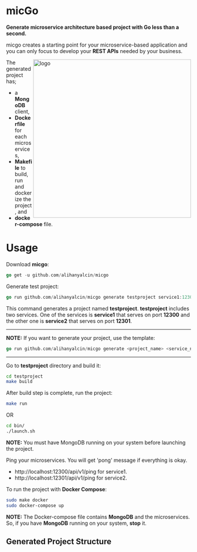 # micGo
**Generate microservice architecture based project with Go less than a second.**

micgo creates a starting point for your microservice-based application and you can only focus to develop your **REST APIs** needed by your business. 

<img src="https://upload.wikimedia.org/wikipedia/commons/thumb/0/05/Go_Logo_Blue.svg/1200px-Go_Logo_Blue.svg.png" align="right" width="430px" alt="logo">

The generated project has; 
* a **MongoDB** client, 
* **Dockerfile** for each microservices, 
* **Makefile** to build, run and dockerize the project, and
* **docker-compose** file.

# Usage

Download **micgo**:
```go
go get -u github.com/alihanyalcin/micgo
```
Generate test project:
```go
go run github.com/alihanyalcin/micgo generate testproject service1:12300 service2:12301
```
This command generates a project named **testproject**. **testproject** includes two services. One of the services is **service1** that serves on port **12300** and the other one is **service2** that serves on port **12301**.

------
**NOTE:** If you want to generate your project, use the template:
```go
go run github.com/alihanyalcin/micgo generate <project_name> <service_name1>:<service_port1> <service_name2>:<service_port2> ... <service_nameX>:<service_portX>
```
------

Go to **testproject** directory and build it: 
```sh
cd testproject
make build
```
After build step is complete, run the project:
```sh
make run
```
OR
```sh
cd bin/
./launch.sh
```
**NOTE:** You must have MongoDB running on your system before launching the project.

Ping your microservices. You will get 'pong' message if everything is okay.
- http://localhost:12300/api/v1/ping for service1.
- http://localhost:12301/api/v1/ping for service2.

To run the project with **Docker Compose**:
```sh
sudo make docker
sudo docker-compose up
```
**NOTE:** The Docker-compose file contains **MongoDB** and the microservices. So, if you have **MongoDB** running on your system, **stop** it. 

## Generated Project Structure

